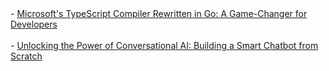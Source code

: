 <!-- HASHNODE_BLOG:START -->- <a href="https://thewood.hashnode.dev/microsofts-typescript-compiler-rewritten-in-go-a-game-changer-for-developers" target="_blank">Microsoft&#39;s TypeScript Compiler Rewritten in Go: A Game-Changer for Developers</a> <br></br>- <a href="https://thewood.hashnode.dev/unlocking-the-power-of-conversational-ai-building-a-smart-chatbot-from-scratch" target="_blank">Unlocking the Power of Conversational AI: Building a Smart Chatbot from Scratch</a> <br></br><!-- HASHNODE_BLOG:END -->

